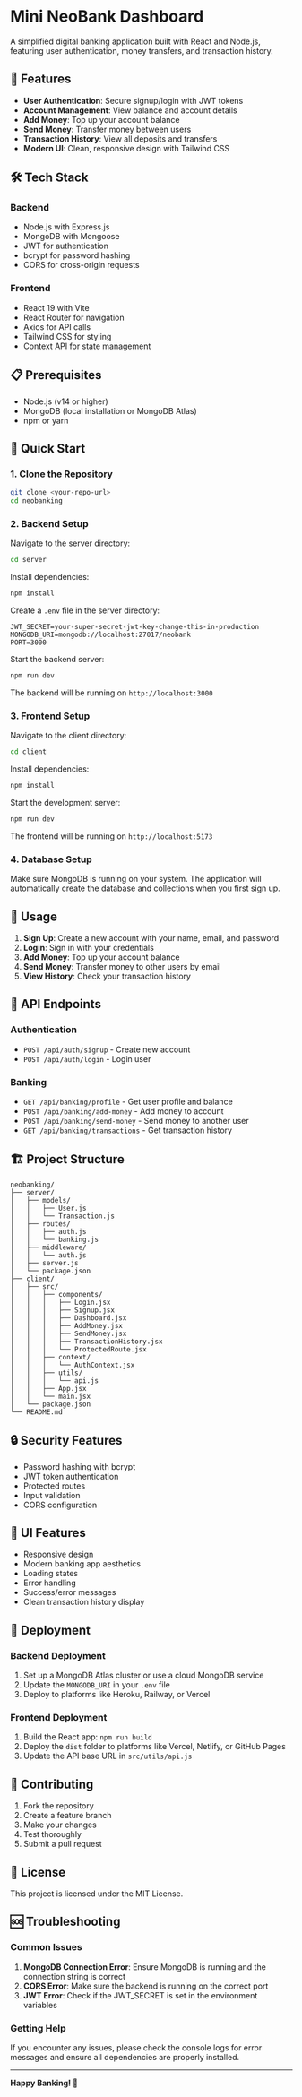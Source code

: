 # Mini NeoBank Dashboard

A simplified digital banking application built with React and Node.js, featuring user authentication, money transfers, and transaction history.

## 🚀 Features

- **User Authentication**: Secure signup/login with JWT tokens
- **Account Management**: View balance and account details
- **Add Money**: Top up your account balance
- **Send Money**: Transfer money between users
- **Transaction History**: View all deposits and transfers
- **Modern UI**: Clean, responsive design with Tailwind CSS

## 🛠️ Tech Stack

### Backend
- Node.js with Express.js
- MongoDB with Mongoose
- JWT for authentication
- bcrypt for password hashing
- CORS for cross-origin requests

### Frontend
- React 19 with Vite
- React Router for navigation
- Axios for API calls
- Tailwind CSS for styling
- Context API for state management

## 📋 Prerequisites

- Node.js (v14 or higher)
- MongoDB (local installation or MongoDB Atlas)
- npm or yarn

## 🚀 Quick Start

### 1. Clone the Repository
```bash
git clone <your-repo-url>
cd neobanking
```

### 2. Backend Setup

Navigate to the server directory:
```bash
cd server
```

Install dependencies:
```bash
npm install
```

Create a `.env` file in the server directory:
```env
JWT_SECRET=your-super-secret-jwt-key-change-this-in-production
MONGODB_URI=mongodb://localhost:27017/neobank
PORT=3000
```

Start the backend server:
```bash
npm run dev
```

The backend will be running on `http://localhost:3000`

### 3. Frontend Setup

Navigate to the client directory:
```bash
cd client
```

Install dependencies:
```bash
npm install
```

Start the development server:
```bash
npm run dev
```

The frontend will be running on `http://localhost:5173`

### 4. Database Setup

Make sure MongoDB is running on your system. The application will automatically create the database and collections when you first sign up.

## 📱 Usage

1. **Sign Up**: Create a new account with your name, email, and password
2. **Login**: Sign in with your credentials
3. **Add Money**: Top up your account balance
4. **Send Money**: Transfer money to other users by email
5. **View History**: Check your transaction history

## 🔧 API Endpoints

### Authentication
- `POST /api/auth/signup` - Create new account
- `POST /api/auth/login` - Login user

### Banking
- `GET /api/banking/profile` - Get user profile and balance
- `POST /api/banking/add-money` - Add money to account
- `POST /api/banking/send-money` - Send money to another user
- `GET /api/banking/transactions` - Get transaction history

## 🏗️ Project Structure

```
neobanking/
├── server/
│   ├── models/
│   │   ├── User.js
│   │   └── Transaction.js
│   ├── routes/
│   │   ├── auth.js
│   │   └── banking.js
│   ├── middleware/
│   │   └── auth.js
│   ├── server.js
│   └── package.json
├── client/
│   ├── src/
│   │   ├── components/
│   │   │   ├── Login.jsx
│   │   │   ├── Signup.jsx
│   │   │   ├── Dashboard.jsx
│   │   │   ├── AddMoney.jsx
│   │   │   ├── SendMoney.jsx
│   │   │   ├── TransactionHistory.jsx
│   │   │   └── ProtectedRoute.jsx
│   │   ├── context/
│   │   │   └── AuthContext.jsx
│   │   ├── utils/
│   │   │   └── api.js
│   │   ├── App.jsx
│   │   └── main.jsx
│   └── package.json
└── README.md
```

## 🔒 Security Features

- Password hashing with bcrypt
- JWT token authentication
- Protected routes
- Input validation
- CORS configuration

## 🎨 UI Features

- Responsive design
- Modern banking app aesthetics
- Loading states
- Error handling
- Success/error messages
- Clean transaction history display

## 🚀 Deployment

### Backend Deployment
1. Set up a MongoDB Atlas cluster or use a cloud MongoDB service
2. Update the `MONGODB_URI` in your `.env` file
3. Deploy to platforms like Heroku, Railway, or Vercel

### Frontend Deployment
1. Build the React app: `npm run build`
2. Deploy the `dist` folder to platforms like Vercel, Netlify, or GitHub Pages
3. Update the API base URL in `src/utils/api.js`

## 🤝 Contributing

1. Fork the repository
2. Create a feature branch
3. Make your changes
4. Test thoroughly
5. Submit a pull request

## 📝 License

This project is licensed under the MIT License.

## 🆘 Troubleshooting

### Common Issues

1. **MongoDB Connection Error**: Ensure MongoDB is running and the connection string is correct
2. **CORS Error**: Make sure the backend is running on the correct port
3. **JWT Error**: Check if the JWT_SECRET is set in the environment variables

### Getting Help

If you encounter any issues, please check the console logs for error messages and ensure all dependencies are properly installed.

---

**Happy Banking! 🏦**
